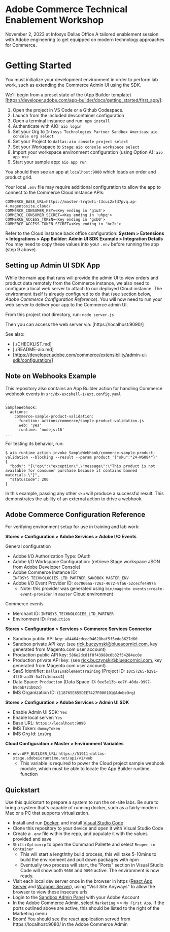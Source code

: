 # Adobe Commerce Technical Enablement Workshop

November 2, 2023 at Infosys Dallas Office
A tailored enablement session with Adobe engineering to get equipped on modern technology approaches for Commerce.

# Getting Started

You must initialize your development environment in order to perform lab work, such as extending the Commerce Admin UI using the SDK.

We'll begin from a preset state of the (App Builder template)[https://developer.adobe.com/app-builder/docs/getting_started/first_app/]:

1. Open the project in VS Code or a Github Codespace.
2. Launch from the included devcontainer configuration
3. Open a terminal instance and run: `npm install`
4. Authenticate with AIO: `aio login`
5. Set your Org to `Infosys Technologies Partner Sandbox Americas`: `aio console org select`
6. Set your Project to `dallas`: `aio console project select`
7. Set your Workspace to `Stage`: `aio console workspace select`
8. Import your workspace environment configuration (using Option A): `aio app use`
9. Start your sample app: `aio app run`

You should then see an app at `localhost:9080` which loads an order and product grid.

Your local `.env` file may require additional configuration to allow the app to connect to the Commerce Cloud instance APIs:

```
COMMERCE_BASE_URL=https://master-7rqtwti-t3cui2xfd7pvq.ap-4.magentosite.cloud/
COMMERCE_CONSUMER_KEY=<Key ending in 'g1u3'>
COMMERCE_CONSUMER_SECRET=<Key ending in 'uhpq'>
COMMERCE_ACCESS_TOKEN=<Key ending in 'gsb0'>
COMMERCE_ACCESS_TOKEN_SECRET=<Key ending in 'bc2k'>
```

Refer to the Cloud instance back office configuration: **System > Extensions > Integrations > App Builder: Admin UI SDK Example > Integration Details**
You may need to copy these values into your `.env` before running the app (step 9 above).

## Setting up Admin UI SDK App

While the main app that runs will provide the admin UI to view orders and product data remotely from the Commerce instance,
we also need to configure a local web server to attach to our deployed Cloud instance. The environment itself is already
configured to do that (see section below, _Adobe Commerce Configuration Reference_). You will now need to run your web server
to deliver your app to the Commerce admin UI.

From this project root directory, run: `node server.js`

Then you can access the web server via: [https://localhost:9090/]

See also:
 - [./CHECKLIST.md]
 - [./README-aio.md]
 - [https://developer.adobe.com/commerce/extensibility/admin-ui-sdk/configuration/]

## Note on Webhooks Example

This repository also contains an App Builder action for handling Commerce webhook events in `src/dx-excshell-1/ext.config.yaml`

```
...
SampleWebhook:
  actions:
    commerce-sample-product-validation:
      function: actions/commerce/sample-product-validation.js
      web: 'yes'
      runtime: 'nodejs:16'
...
```

For testing its behavior, run:

```
$ aio runtime action invoke SampleWebhook/commerce-sample-product-validation --blocking --result --param product '{"sku":"24-WG084"}'
{
  "body": "{\"op\":\"exception\",\"message\":\"This product is not available for consumer purchase because it contains banned materials.\"}",
  "statusCode": 200
}
```

In this example, passing any other `sku` will produce a successful result. This demonstrates the ability of an external action to drive a webhook.


## Adobe Commerce Configuration Reference

For verifying environment setup for use in training and lab work:

**Stores > Configuration > Adobe Services > Adobe I/O Events**

General configuration
- Adobe I/O Authorization Type: OAuth
- Adobe I/O Workspace Configuration: (retrieve Stage workspace JSON from Adobe Developer Console)
- Adobe Commerce Instance ID: `INFOSYS_TECHNOLOGIES_LTD_PARTNER_SANDBOX_MASTER_ENV`
- Adobe I/O Event Provider ID: `d67866aa-7263-4672-9fa6-52cecfe4497a`
    - Note: this provider was generated using `bin/magento events:create-event-provider` in `master` Cloud environment

Commerce events
- Merchant ID: `INFOSYS_TECHNOLOGIES_LTD_PARTNER`
- Environment ID: `Production`

**Stores > Configuration > Services > Commerce Services Connector**

- Sandbox public API key: `a84464cdced04628baf5f5ede8627d60`
- Sandbox private API key: (see <rick.buczynski@blueacornici.com>, key generated from Magento.com user account)
- Production public API key: `586e2dc81f8f43988c0b32f54284ec0e`
- Production private API key: (see <rick.buczynski@blueacornici.com>, key generated from Magento.com user account)
- SaaS Identifier: `DallasEnablementTraining` (Project ID: `10c57265-b291-4f30-aa35-5a47c1eaccd1`)
- Data Space: `Production` (Data Space ID: `0ee5e13b-ee7f-40da-9997-b9dab721b02c`)
- IMS Organization ID: (`118765E655DEE7427F000101@AdobeOrg`)

**Stores > Configuration > Adobe Services > Admin UI SDK**

- Enable Admin UI SDK: `Yes`
- Enable local server: `Yes`
- Base URL: `https://localhost:9090`
- IMS Token: `dummyToken`
- IMS Org Id: `imsOrg`

**Cloud Configuration > Master > Environment Variables**

- `env:APP_BUILDER_URL`: `https://51911-dallas-stage.adobeioruntime.net/api/v1/web`
    - This variable is required to power the Cloud project sample webhook module, which must be able to locate the App Builder runtime function

## Quickstart

Use this quickstart to prepare a system to run the on-site labs. Be sure to bring a system that's capable of running docker, such as a fairly-modern Mac or a PC that supports virtualization. 

- Install and run [Docker](https://www.docker.com/products/docker-desktop/), and install [Visual Studio Code](https://code.visualstudio.com/download)
- Clone this repository to your device and open it with Visual Studio Code
- Create a `.env` file within the repo, and populate it with the values provided and save
- `Shift`+`Option`+`p` to open the Command Pallette and select `Reopen in Container`
  - This will start a lengththy build process, this will take 5-10mins to build the environment and pull down packages with npm
  - Eventually two process will start, the "Ports" section in Visual Studio Code will show both `9080` and `9090` active. The environment is now ready.
- Visit each local dev server once in the browser in https ([React App Server](https://localhost:9080/) and [Wrapper Server](https://localhost:9090/)), using "Visit Site Anyways" to allow the browser to view these insecure urls
- Login to the [Sandbox Admin Panel](https://master-7rqtwti-t3cui2xfd7pvq.ap-4.magentosite.cloud/admin) with your Adobe Account
- In the Adobe Commerce Admin, select `Marketing` >> `My First App`. If the ports outlined above are active, this should be listed to the right of the Marketing menu
- Boom! You should see the react application served from https://localhost:9080/ in the Adobe Commerce Admin